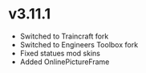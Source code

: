 # v3.11.1
- Switched to Traincraft fork
- Switched to Engineers Toolbox fork
- Fixed statues mod skins
- Added OnlinePictureFrame